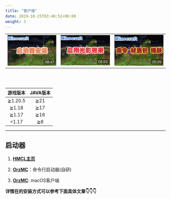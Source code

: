 ```yaml
---
title: "客户端"
date: 2019-10-25T03:40:52+08:00
weight: 3
---
```


|   |   |   |
|---|---|---|
|[![启动器安装与服务器登录](/images/video_cover/mc_1.jpg)](https://www.bilibili.com/video/BV1nK4y1f7Yh/)|[![客户端开启光影效果](/images/video_cover/mc_2.jpg)](https://www.bilibili.com/video/BV1sz4y1k7Hm/)|[![命令、材质包导入及更换皮肤](/images/video_cover/mc_3.jpg)](https://www.bilibili.com/video/BV18A411x7EH)|

<br><br>

|游戏版本|JAVA版本|
|:-------:|:----:|
|≧1.20.5| ≧21 |
|≧1.18  | ≧17 |
|≧1.17  | ≧16 |
|<1.17  | ≧8  |

---


## 启动器

1. **[HMCL主页](https://hmcl.huangyuhui.net)**

2. **[OrzMC](https://github.com/OrzGeeker/OrzMC)**：命令行启动器(自研)

3. **[OrzMC](https://github.com/OrzGeeker/OrzSwiftMC/releases/tag/0.0.3)**: macOS客户端

**详情在的安装方式可以参考下面具体文章👇👇👇**


